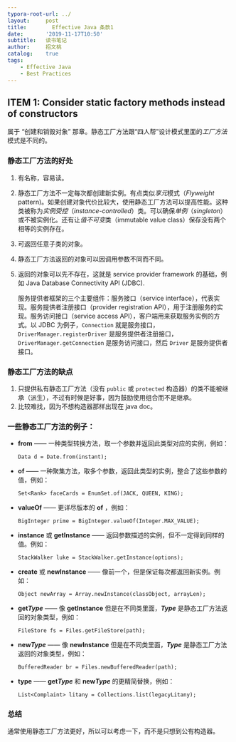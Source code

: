 ```yaml
---
typora-root-url: ../
layout:     post
title:        Effective Java 条款1
date:       '2019-11-17T10:50'
subtitle:   读书笔记
author:     招文桃
catalog:    true
tags:
    - Effective Java
    - Best Practices
---
```


## ITEM 1: Consider static factory methods instead of constructors

属于 “创建和销毁对象” 那章。静态工厂方法跟“四人帮”设计模式里面的*工厂方法*模式是不同的。<!--more-->

### 静态工厂方法的好处

1. 有名称，容易读。

2. 静态工厂方法不一定每次都创建新实例。有点类似*享元*模式（*Flyweight* pattern)。如果创建对象代价比较大，使用静态工厂方法可以提高性能。这种类被称为*实例受控*（*instance-controlled*）类。可以确保*单例*（*singleton*）或不被实例化。还有让*值不可变*类（immutable value class）保存没有两个相等的实例存在。

3. 可返回任意子类的对象。

4. 静态工厂方法返回的对象可以因调用参数不同而不同。

5. 返回的对象可以先不存在，这就是 service provider framework 的基础，例如 Java Database Connectivity API (JDBC). 

   服务提供者框架的三个主要组件：服务接口（service interface），代表实现。服务提供者注册接口（provider registration API），用于注册服务的实现。服务访问接口（service access API），客户端用来获取服务实例的方式。以 JDBC 为例子，`Connection` 就是服务接口， `DriverManager.registerDriver` 是服务提供者注册接口， `DriverManager.getConnection` 是服务访问接口，然后 `Driver` 是服务提供者接口。

### 静态工厂方法的缺点

1. 只提供私有静态工厂方法（没有 `public` 或 `protected` 构造器）的类不能被继承（派生），不过有时候是好事，因为鼓励使用组合而不是继承。
2. 比较难找，因为不想构造器那样出现在 java doc。

### 一些静态工厂方法的例子：

- **from** —— 一种类型转换方法，取一个参数并返回此类型对应的实例，例如：

  `Data d = Date.from(instant);`

- **of** —— 一种聚集方法，取多个参数，返回此类型的实例，整合了这些参数的值，例如：

  `Set<Rank> faceCards = EnumSet.of(JACK, QUEEN, KING);`

- **valueOf** —— 更详尽版本的 **of** ，例如：

  `BigInteger prime = BigInteger.valueOf(Integer.MAX_VALUE);`

- **instance** 或 **getInstance** —— 返回参数描述的实例，但不一定得到同样的值。例如：

  `StackWalker luke = StackWalker.getInstance(options);`

- **create** 或 **newInstance** —— 像前一个，但是保证每次都返回新实例。例如：

  `Object newArray = Array.newInstance(classObject, arrayLen);`

- **get*Type*** —— 像 **getInstance** 但是在不同类里面，***Type*** 是静态工厂方法返回的对象类型，例如：

  `FileStore fs = Files.getFileStore(path);`

- **new*Type*** —— 像 **newInstance** 但是在不同类里面，***Type*** 是静态工厂方法返回的对象类型，例如：

  `BufferedReader br = Files.newBufferedReader(path);`

- **type** —— **get*Type*** 和 **new*Type*** 的更精简替换，例如：

  `List<Complaint> litany = Collections.list(legacyLitany);`

### 总结

通常使用静态工厂方法更好，所以可以考虑一下，而不是只想到公有构造器。